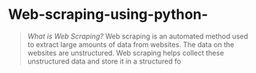 # Web-scraping-using-python-

>*What is Web Scraping?*
Web scraping is an automated method used to extract large amounts of data from websites. 
The data on the websites are unstructured. Web scraping helps collect these unstructured data and store it in a structured fo
